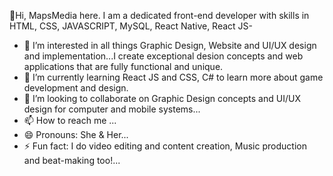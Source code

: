 👋Hi, MapsMedia here. I am a dedicated front-end developer with skills in HTML, CSS, JAVASCRIPT, MySQL, React Native, React JS- 
- 👀 I’m interested in all things Graphic Design, Website and UI/UX design and implementation...I create exceptional desion concepts and web applications that are fully functional and unique.
- 🌱 I’m currently learning React JS and CSS, C# to learn more about game development and design.
- 💞️ I’m looking to collaborate on Graphic Design concepts and UI/UX design for computer and mobile systems...
- 📫 How to reach me ...
- 😄 Pronouns: She & Her...
- ⚡ Fun fact: I do video editing and content creation, Music production and beat-making too!...

<!---
MapsMedia/MapsMedia is a ✨ special ✨ repository because its `README.md` (this file) appears on your GitHub profile.
You can click the Preview link to take a look at your changes.
--->
